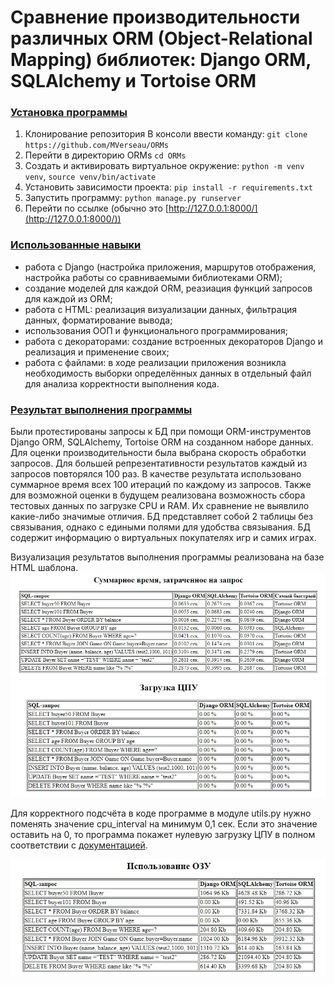 # Сравнение производительности различных ORM (Object-Relational Mapping) библиотек: Django ORM, SQLAlchemy и Tortoise ORM

### <ins>Установка программы</ins>

1. Клонирование репозитория
В консоли ввести команду:
`git clone https://github.com/MVerseau/ORMs`
2. Перейти в директорию ORMs
`cd ORMs`
3. Создать и активировать виртуальное окружение:
`python -m venv venv`, `source venv/bin/activate`
4. Установить зависимости проекта:
`pip install -r requirements.txt`
5. Запустить программу:
`python manage.py runserver`
6. Перейти по ссылке (обычно это [http://127.0.0.1:8000/](http://127.0.0.1:8000/))

### <ins>Использованные навыки</ins>

- работа с Django (настройка приложения, маршрутов отображения, настройка работы со сравниваемыми библиотеками ORM);
- создание моделей для каждой ORM, реазиация функций запросов для каждой из ORM;
- работа с HTML: реализация визуализации данных, фильтрация данных, форматирование вывода;
- использования ООП и функционального программирования;
- работа с декораторами: создание встроенных декораторов Django и реализация и применение своих;
- работа с файлами: в ходе реализации приложения возникла необходимость выборки определённых данных в отдельный файл для анализа корректности выполнения кода.

### <ins>Результат выполнения программы</ins>
Были протестированы запросы к БД при помощи ORM-инструментов Django ORM, SQLAlchemy, Tortoise ORM на созданном наборе данных.
Для оценки производительности была выбрана скорость обработки запросов. Для большей репрезентативности результатов каждый из запросов повторялся 100 раз. В качестве результата использовано суммарное время всех 100 итераций по каждому из запросов.
Также для возможной оценки в будущем реализована возможность сбора тестовых данных по загрузке CPU и RAM. Их сравнение не выявлило какие-либо значимые отличия.
БД представляет собой 2 таблицы без связывания, однако с едиными полями для удобства связывания. БД содержит информацию о виртуальных покупателях игр и самих играх.

Визуализация результатов выполнения программы реализована на базе HTML шаблона.
![Скорость обработки запросов](https://github.com/MVerseau/ORMs/blob/f28042b01ffe915c1b1aeade43069f96cda58331/time.jpg)
![Загрузка ЦПУ](https://github.com/MVerseau/ORMs/blob/f28042b01ffe915c1b1aeade43069f96cda58331/CPU.jpg)

Для корректного подсчёта в коде программе в модуле utils.py нужно поменять значение cpu_interval на минимум 0,1 сек. Если это значение оставить на 0, то программа покажет нулевую загрузку ЦПУ в полном соответствии с [документацией](https://psutil.readthedocs.io/en/latest/index.html#psutil.Process.cpu_percent).

![ОЗУ](https://github.com/MVerseau/ORMs/blob/f28042b01ffe915c1b1aeade43069f96cda58331/RAM.jpg)


